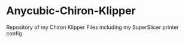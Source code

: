 # Anycubic-Chiron-Klipper
Repository of my Chiron Klipper Files including my SuperSlicer printer config
